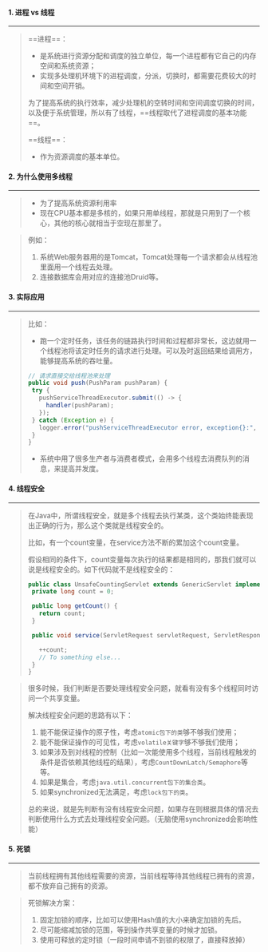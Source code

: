 #### 1. 进程 vs 线程

---

>==进程==：
>
>- 是系统进行资源分配和调度的独立单位，每一个进程都有它自己的内存空间和系统资源；
>- 实现多处理机环境下的进程调度，分派，切换时，都需要花费较大的时间和空间开销。
>
>为了提高系统的执行效率，减少处理机的空转时间和空间调度切换的时间，以及便于系统管理，所以有了线程，==线程取代了进程调度的基本功能==。
>
>==线程==：
>
>- 作为资源调度的基本单位。



#### 2. 为什么使用多线程

---

>- 为了提高系统资源利用率
>- 现在CPU基本都是多核的，如果只用单线程，那就是只用到了一个核心，其他的核心就相当于空现在那里了。

>例如：
>
>1. 系统Web服务器用的是Tomcat，Tomcat处理每一个请求都会从线程池里面用一个线程去处理。
>2. 连接数据库会用对应的连接池Druid等。



#### 3. 实际应用

---

>比如：
>
>- 跑一个定时任务，该任务的链路执行时间和过程都非常长，这边就用一个线程池将该定时任务的请求进行处理。可以及时返回结果给调用方，能够提高系统的吞吐量。
>
>```java
>// 请求直接交给线程池来处理
>public void push(PushParam pushParam) {
>  try {
>    pushServiceThreadExecutor.submit(() -> {
>      handler(pushParam);
>    });
>  } catch (Exception e) {
>    logger.error("pushServiceThreadExecutor error, exception{}:", e);
>  }
>}
>```
>
>- 系统中用了很多生产者与消费者模式，会用多个线程去消费队列的消息，来提高并发度。



#### 4. 线程安全

---

>在Java中，所谓线程安全，就是多个线程去执行某类，这个类始终能表现出正确的行为，那么这个类就是线程安全的。
>
>比如，有一个count变量，在service方法不断的累加这个count变量。
>
>假设相同的条件下，count变量每次执行的结果都是相同的，那我们就可以说是线程安全的。如下代码就不是线程安全的：
>
>```java
>public class UnsafeCountingServlet extends GenericServlet implements Servlet {
>  private long count = 0;
>
>  public long getCount() {
>    return count;
>  }
>
>  public void service(ServletRequest servletRequest, ServletResponse servletResponse) throws ServletException, IOException {
>
>    ++count;
>    // To something else...
>  }
>}
>```

>很多时候，我们判断是否要处理线程安全问题，就看有没有多个线程同时访问一个共享变量。
>
>解决线程安全问题的思路有以下：
>
>1. 能不能保证操作的原子性，考虑`atomic包下的类`够不够我们使用；
>2. 能不能保证操作的可见性，考虑`volatile关键字`够不够我们使用；
>3. 如果涉及到对线程的控制（比如一次能使用多个线程，当前线程触发的条件是否依赖其他线程的结果），考虑`CountDownLatch/Semaphore`等等。
>4. 如果是集合，考虑`java.util.concurrent包下的集合类`。
>5. 如果synchronized无法满足，考虑`lock包下的类`。
>
>总的来说，就是先判断有没有线程安全问题，如果存在则根据具体的情况去判断使用什么方式去处理线程安全问题。（无脑使用synchronized会影响性能）



#### 5. 死锁

---

>当前线程拥有其他线程需要的资源，当前线程等待其他线程已拥有的资源，都不放弃自己拥有的资源。

>死锁解决方案：
>
>1. 固定加锁的顺序，比如可以使用Hash值的大小来确定加锁的先后。
>2. 尽可能缩减加锁的范围，等到操作共享变量的时候才加锁。
>3. 使用可释放的定时锁（一段时间申请不到锁的权限了，直接释放掉）

